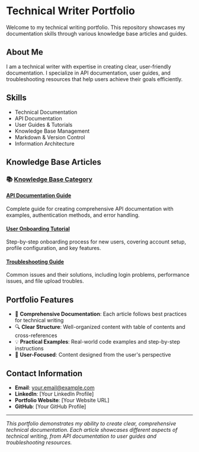 # Technical Writer Portfolio

Welcome to my technical writing portfolio. This repository showcases my documentation skills through various knowledge base articles and guides.

## About Me
I am a technical writer with expertise in creating clear, user-friendly documentation. I specialize in API documentation, user guides, and troubleshooting resources that help users achieve their goals efficiently.

## Skills
- Technical Documentation
- API Documentation
- User Guides & Tutorials
- Knowledge Base Management
- Markdown & Version Control
- Information Architecture

## Knowledge Base Articles

### 📚 [Knowledge Base Category](knowledge-base/)

#### [API Documentation Guide](knowledge-base/api-documentation-guide.md)
Complete guide for creating comprehensive API documentation with examples, authentication methods, and error handling.

#### [User Onboarding Tutorial](knowledge-base/user-onboarding-tutorial.md)
Step-by-step onboarding process for new users, covering account setup, profile configuration, and key features.

#### [Troubleshooting Guide](knowledge-base/troubleshooting-guide.md)
Common issues and their solutions, including login problems, performance issues, and file upload troubles.

## Portfolio Features
- 📖 **Comprehensive Documentation**: Each article follows best practices for technical writing
- 🔍 **Clear Structure**: Well-organized content with table of contents and cross-references
- 💡 **Practical Examples**: Real-world code examples and step-by-step instructions
- 🎯 **User-Focused**: Content designed from the user's perspective

## Contact Information
- **Email**: your.email@example.com
- **LinkedIn**: [Your LinkedIn Profile]
- **Portfolio Website**: [Your Website URL]
- **GitHub**: [Your GitHub Profile]

---

*This portfolio demonstrates my ability to create clear, comprehensive technical documentation. Each article showcases different aspects of technical writing, from API documentation to user guides and troubleshooting resources.*
